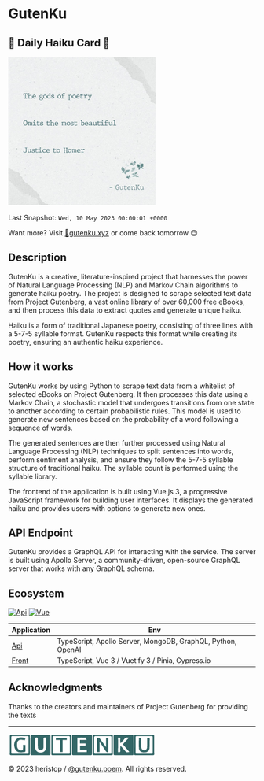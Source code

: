 # GutenKu

## 🌸 Daily Haiku Card 🗻

<img src="/assets/img/daily_haiku_card.jpg?t=1683676801" width="300" alt="Daily Haiku Card">

Last Snapshot: `Wed, 10 May 2023 00:00:01 +0000`

Want more? Visit [🔗gutenku.xyz](https://gutenku.xyz) or come back tomorrow 😉

## Description

GutenKu is a creative, literature-inspired project that harnesses the power of Natural Language Processing (NLP) and Markov Chain algorithms to generate haiku poetry. The project is designed to scrape selected text data from Project Gutenberg, a vast online library of over 60,000 free eBooks, and then process this data to extract quotes and generate unique haiku.

Haiku is a form of traditional Japanese poetry, consisting of three lines with a 5-7-5 syllable format. GutenKu respects this format while creating its poetry, ensuring an authentic haiku experience.

## How it works

GutenKu works by using Python to scrape text data from a whitelist of selected eBooks on Project Gutenberg. It then processes this data using a Markov Chain, a stochastic model that undergoes transitions from one state to another according to certain probabilistic rules. This model is used to generate new sentences based on the probability of a word following a sequence of words.

The generated sentences are then further processed using Natural Language Processing (NLP) techniques to split sentences into words, perform sentiment analysis, and ensure they follow the 5-7-5 syllable structure of traditional haiku. The syllable count is performed using the syllable library.

The frontend of the application is built using Vue.js 3, a progressive JavaScript framework for building user interfaces. It displays the generated haiku and provides users with options to generate new ones.

## API Endpoint

GutenKu provides a GraphQL API for interacting with the service. The server is built using Apollo Server, a community-driven, open-source GraphQL server that works with any GraphQL schema.

## Ecosystem

[![Api](https://github.com/heristop/gutenku/actions/workflows/api.yaml/badge.svg)](https://github.com/heristop/gutenku/actions/workflows/api.yaml) [![Vue](https://github.com/heristop/gutenku/actions/workflows/vue.yaml/badge.svg)](https://github.com/heristop/gutenku/actions/workflows/vue.yaml)

| Application                                     | Env                                                         |
| ----------------------------------------------- | ----------------------------------------------------------- |
| [Api](/packages/server/README.md#installation)  | TypeScript, Apollo Server, MongoDB, GraphQL, Python, OpenAI |
| [Front](/packages/front/README.md#installation) | TypeScript, Vue 3 / Vuetify 3 / Pinia, Cypress.io           |

## Acknowledgments

Thanks to the creators and maintainers of Project Gutenberg for providing the texts

---

![GutenKu Logo](/assets/logo/gutenku.png)

<footer>
    <p>© 2023 heristop / <a href="https://instagram.com/gutenku.poem" target="_blank">@gutenku.poem</a>. All rights reserved.</p>
</footer>
